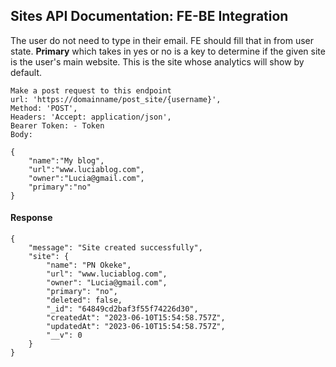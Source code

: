 ## Sites API Documentation: FE-BE Integration

The user do not need to type in their email. FE should fill that in from user state. **Primary** which takes in yes or no is a key to determine if the given site is the user's main website. This is the site whose analytics will show by default.

    Make a post request to this endpoint
    url: 'https://domainname/post_site/{username}',
    Method: 'POST',
    Headers: 'Accept: application/json',
    Bearer Token: - Token
    Body:  
    
    {
        "name":"My blog",
        "url":"www.luciablog.com",
        "owner":"Lucia@gmail.com",
        "primary":"no"
    }  

    
#### Response 
    {
        "message": "Site created successfully",
        "site": {
            "name": "PN Okeke",
            "url": "www.luciablog.com",
            "owner": "Lucia@gmail.com",
            "primary": "no",
            "deleted": false,
            "_id": "64849cd2baf3f55f74226d30",
            "createdAt": "2023-06-10T15:54:58.757Z",
            "updatedAt": "2023-06-10T15:54:58.757Z",
            "__v": 0
        }
    }

